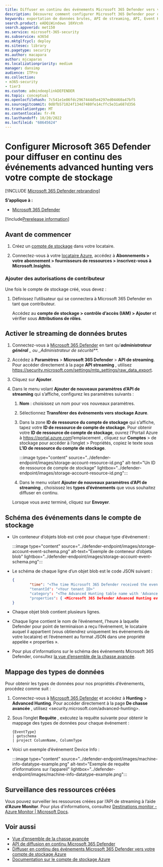 ```yaml
---
title: Diffuser en continu des événements Microsoft 365 Defender vers votre compte de stockage
description: Découvrez comment configurer Microsoft 365 Defender pour diffuser en continu des événements Advanced Hunting vers votre compte de stockage.
keywords: exportation de données brutes, API de streaming, API, Event Hubs, stockage Azure, compte de stockage, repérage avancé, partage de données brutes
search.product: eADQiWindows 10XVcnh
search.appverid: met150
ms.service: microsoft-365-security
ms.subservice: m365d
ms.mktglfcycl: deploy
ms.sitesec: library
ms.pagetype: security
ms.author: macapara
author: mjcaparas
ms.localizationpriority: medium
manager: dansimp
audience: ITPro
ms.collection:
- m365-security
- tier3
ms.custom: admindeeplinkDEFENDER
ms.topic: conceptual
ms.openlocfilehash: 7c541e1e86fdc2967444d5e4297ed04460a47bf5
ms.sourcegitcommit: 0d8fb571024f134d7480fe14cffc5e31a687d356
ms.translationtype: MT
ms.contentlocale: fr-FR
ms.lasthandoff: 10/20/2022
ms.locfileid: "68645624"
---
```

# <a name="configure-microsoft-365-defender-to-stream-advanced-hunting-events-to-your-storage-account"></a>Configurer Microsoft 365 Defender pour diffuser en continu des événements advanced hunting vers votre compte de stockage

[!INCLUDE [Microsoft 365 Defender rebranding](../../includes/microsoft-defender.md)]


**S’applique à :**
- [Microsoft 365 Defender](https://go.microsoft.com/fwlink/?linkid=2118804)

[!include[Prerelease information](../../includes/prerelease.md)]

## <a name="before-you-begin"></a>Avant de commencer

1. Créez un [compte de stockage](/azure/storage/common/storage-account-overview) dans votre locataire.

2. Connectez-vous à votre [locataire Azure](https://ms.portal.azure.com/), accédez à **Abonnements > votre abonnement > fournisseurs de ressources > inscrivez-vous à Microsoft.Insights**.

### <a name="add-contributor-permissions"></a>Ajouter des autorisations de contributeur

Une fois le compte de stockage créé, vous devez :

1. Définissez l’utilisateur qui se connectera à Microsoft 365 Defender en tant que contributeur.

    Accédez au **compte de stockage > contrôle d’accès (IAM) > Ajouter** et vérifier sous **Attributions de rôles**.

## <a name="enable-raw-data-streaming"></a>Activer le streaming de données brutes

1. Connectez-vous à <a href="https://go.microsoft.com/fwlink/p/?linkid=2077139" target="_blank">Microsoft 365 Defender</a> en tant qu'***administrateur général** _ ou _*_Administrateur de sécurité_**.

2. Accédez à **Paramètres** \> **Microsoft 365 Defender** \> **API de streaming**. Pour accéder directement à la page **API streaming** , utilisez <https://security.microsoft.com/settings/mtp_settings/raw_data_export>.

3. Cliquez sur **Ajouter**.

4. Dans le menu volant **Ajouter de nouveaux paramètres d’API de streaming** qui s’affiche, configurez les paramètres suivants :
   1. **Nom** : choisissez un nom pour vos nouveaux paramètres.
   2. Sélectionnez **Transférer des événements vers stockage Azure**.
   3. Dans la zone **ID de ressource du compte de stockage** qui s’affiche, tapez votre **ID de ressource de compte de stockage**. Pour obtenir votre **ID de ressource de compte de stockage**, ouvrez l’Portail Azure à <https://portal.azure.com>l’emplacement , cliquez sur **Comptes** \> de stockage pour accéder à l’onglet \> Propriétés, copiez le texte sous **L’ID de ressource du compte de stockage**.

      :::image type="content" source="../defender-endpoint/images/storage-account-resource-id.png" alt-text="Un ID de ressource de compte de stockage" lightbox="../defender-endpoint/images/storage-account-resource-id.png":::

   4. Dans le menu volant **Ajouter de nouveaux paramètres d’API de streaming** , choisissez les **types d’événements** que vous souhaitez diffuser en continu.

   Lorsque vous avez terminé, cliquez sur **Envoyer**.

## <a name="the-schema-of-the-events-in-the-storage-account"></a>Schéma des événements dans le compte de stockage

- Un conteneur d’objets blob est créé pour chaque type d’événement :

  :::image type="content" source="../defender-endpoint/images/storage-account-event-schema.png" alt-text="Exemple de conteneur d’objets blob" lightbox="../defender-endpoint/images/storage-account-event-schema.png":::

- Le schéma de chaque ligne d’un objet blob est le code JSON suivant :

  ```JSON
  {
          "time": "<The time Microsoft 365 Defender received the event>"
          "tenantId": "<Your tenant ID>"
          "category": "<The Advanced Hunting table name with 'AdvancedHunting-' prefix>"
          "properties": { <Microsoft 365 Defender Advanced Hunting event as Json> }
  }
  ```

- Chaque objet blob contient plusieurs lignes.

- Chaque ligne contient le nom de l’événement, l’heure à laquelle Defender pour point de terminaison a reçu l’événement, le locataire auquel il appartient (vous obtiendrez uniquement les événements de votre locataire) et l’événement au format JSON dans une propriété appelée « properties ».

- Pour plus d’informations sur le schéma des événements Microsoft 365 Defender, consultez [la vue d’ensemble de la chasse avancée](../defender/advanced-hunting-overview.md).

## <a name="data-types-mapping"></a>Mappage des types de données

Pour obtenir les types de données pour nos propriétés d’événements, procédez comme suit :

1. Connectez-vous à <a href="https://go.microsoft.com/fwlink/p/?linkid=2077139" target="_blank">Microsoft 365 Defender</a> et accédez à **Hunting** \> **Advanced Hunting**. Pour accéder directement à la page **De chasse avancée** , utilisez <security.microsoft.com/advanced-hunting>.

2. Sous l’onglet **Requête** , exécutez la requête suivante pour obtenir le mappage des types de données pour chaque événement :

   ```text
   {EventType}
   | getschema
   | project ColumnName, ColumnType
   ```

- Voici un exemple d’événement Device Info :

  :::image type="content" source="../defender-endpoint/images/machine-info-datatype-example.png" alt-text="Exemple de requête d’informations sur l’appareil" lightbox="../defender-endpoint/images/machine-info-datatype-example.png":::

## <a name="monitoring-created-resources"></a>Surveillance des ressources créées

Vous pouvez surveiller les ressources créées par l’API de streaming à l’aide **d’Azure Monitor**. Pour plus d’informations, consultez [Destinations monitor - Azure Monitor | Microsoft Docs](/azure/azure-monitor/logs/logs-data-export?tabs=portal#monitor-destinations).

## <a name="related-topics"></a>Voir aussi

- [Vue d’ensemble de la chasse avancée](../defender/advanced-hunting-overview.md)
- [API de diffusion en continu Microsoft 365 Defender](streaming-api.md)
- [Diffuser en continu des événements Microsoft 365 Defender vers votre compte de stockage Azure](streaming-api-storage.md)
- [Documentation sur le compte de stockage Azure](/azure/storage/common/storage-account-overview)
